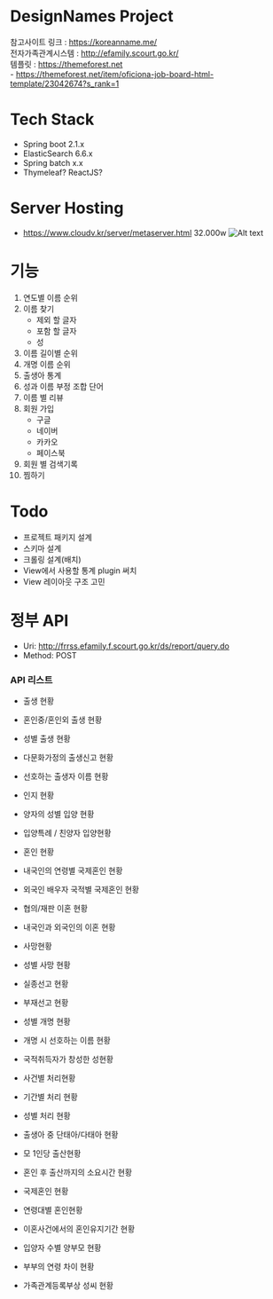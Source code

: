 # DesignNames Project

참고사이트 링크 : https://koreanname.me/  
전자가족관계시스템 : http://efamily.scourt.go.kr/  
템플릿 : https://themeforest.net  
    - https://themeforest.net/item/oficiona-job-board-html-template/23042674?s_rank=1

# Tech Stack
- Spring boot 2.1.x
- ElasticSearch 6.6.x
- Spring batch x.x
- Thymeleaf? ReactJS?

# Server Hosting
- https://www.cloudv.kr/server/metaserver.html 32.000w
![Alt text](https://monosnap.com/image/RQ5gNvIALyPshV4Q1kdW9TVC4lSEBp.png)

# 기능
1. 연도별 이름 순위
2. 이름 찾기
    - 제외 할 글자
    - 포함 할 글자
    - 성
3. 이름 길이별 순위
4. 개명 이름 순위
5. 출생아 통계
6. 성과 이름 부정 조합 단어
7. 이름 별 리뷰
8. 회원 가입
    - 구글
    - 네이버
    - 카카오
    - 페이스북
9. 회원 별 검색기록
10. 찜하기


# Todo
- 프로젝트 패키지 설계
- 스키마 설계
- 크롤링 설계(배치)
- View에서 사용할 통계 plugin 써치
- View 레이아웃 구조 고민

# 정부 API
- Uri: http://frrss.efamily.f.scourt.go.kr/ds/report/query.do
- Method: POST

### API 리스트
- 출생 현황
- 혼인중/혼인외 출생 현황
- 성별 출생 현황
- 다문화가정의 출생신고 현황
- 선호하는 출생자 이름 현황

- 인지 현황
- 양자의 성별 입양 현황
- 입양특례 / 친양자 입양현황

- 혼인 현황
- 내국인의 연령별 국제혼인 현황
- 외국인 배우자 국적별 국제혼인 현황
- 협의/재판 이혼 현황
- 내국인과 외국인의 이혼 현황

- 사망현황
- 성별 사망 현황
- 실종선고 현황
- 부재선고 현황

- 성별 개명 현황
- 개명 시 선호하는 이름 현황
- 국적취득자가 창성한 성현황

- 사건별 처리현황
- 기간별 처리 현황
- 성별 처리 현황

- 출생아 중 단태아/다태아 현황
- 모 1인당 출산현황
- 혼인 후 출산까지의 소요시간 현황
- 국제혼인 현황
- 연령대별 혼인현황
- 이혼사건에서의 혼인유지기간 현황
- 입양자 수별 양부모 현황
- 부부의 연령 차이 현황
- 가족관계등록부상 성씨 현황

